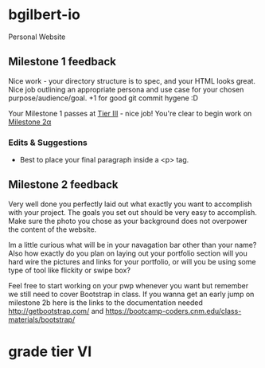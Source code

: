 # bgilbert-io
Personal Website

## Milestone 1 feedback
Nice work - your directory structure is to spec, and your HTML looks great. Nice job outlining an appropriate persona and use case for your chosen purpose/audience/goal. +1 for good git commit hygene :D

Your Milestone 1 passes at [Tier III](https://bootcamp-coders.cnm.edu/projects/personal/rubric/) - nice job! You're clear to begin work on [Milestone 2&alpha;](https://bootcamp-coders.cnm.edu/projects/personal/milestone-two/) 

### Edits &amp; Suggestions
- Best to place your final paragraph inside a &lt;p&gt; tag.

## Milestone 2 feedback
Very well done you perfectly laid out what exactly you want to accomplish with your project. The goals you set out should be very easy to accomplish. Make sure the photo you chose as your background does not overpower the content of the website. 

Im a little curious what will be in your navagation bar other than your name? Also how exactly do you plan on laying out your portfolio section will you hard wire the pictures and links for your portfolio, or will you be using some type of tool like flickity or swipe box? 

Feel free to start working on your pwp whenever you want but remember we still need to cover Bootstrap in class. If you wanna get an early jump on milestone 2b here is the links to the documentation needed http://getbootstrap.com/ and https://bootcamp-coders.cnm.edu/class-materials/bootstrap/

# grade tier VI


